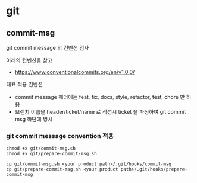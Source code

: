 # git

## commit-msg
git commit message 의 컨벤션 검사

아래의 컨벤션을 참고
- https://www.conventionalcommits.org/en/v1.0.0/

대표 적용 컨벤션
- commit message 해더에는 feat, fix, docs, style, refactor, test, chore 만 허용
- 브랜치 이름을 header/ticket/name 로 작성시 ticket 을 파싱하여 git commit msg 하단에 명시

### git commit message convention 적용

```shell
chmod +x git/commit-msg.sh
chmod +x git/prepare-commit-msg.sh

cp git/commit-msg.sh <your product path>/.git/hooks/commit-msg
cp git/prepare-commit-msg.sh <your product path>/.git/hooks/prepare-commit-msg
```
<br/>

